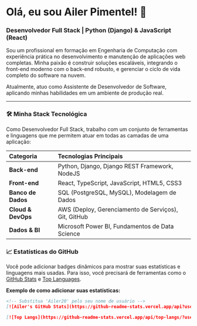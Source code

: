 # Olá, eu sou Ailer Pimentel! 👋

### Desenvolvedor Full Stack | Python (Django) & JavaScript (React)

Sou um profissional em formação em Engenharia de Computação com experiência prática no desenvolvimento e manutenção de aplicações web completas. Minha paixão é construir soluções escaláveis, integrando o front-end moderno com o back-end robusto, e gerenciar o ciclo de vida completo do software na nuvem.

Atualmente, atuo como Assistente de Desenvolvedor de Software, aplicando minhas habilidades em um ambiente de produção real.

---

### 🛠️ Minha Stack Tecnológica

Como Desenvolvedor Full Stack, trabalho com um conjunto de ferramentas e linguagens que me permitem atuar em todas as camadas de uma aplicação:

| Categoria | Tecnologias Principais |
| :--- | :--- |
| **Back-end** | Python, Django, Django REST Framework, NodeJS |
| **Front-end** | React, TypeScript, JavaScript, HTML5, CSS3 |
| **Banco de Dados** | SQL (PostgreSQL, MySQL), Modelagem de Dados |
| **Cloud & DevOps** | AWS (Deploy, Gerenciamento de Serviços), Git, GitHub |
| **Dados & BI** | Microsoft Power BI, Fundamentos de Data Science |


### 📈 Estatísticas do GitHub

Você pode adicionar badges dinâmicos para mostrar suas estatísticas e linguagens mais usadas. Para isso, você precisará de ferramentas como o [GitHub Stats](https://github.com/anuraghazra/github-readme-stats ) e [Top Languages](https://github.com/anuraghazra/github-readme-stats#top-languages-card ).

**Exemplo de como adicionar suas estatísticas:**

```markdown
<!-- Substitua 'Ailer20' pelo seu nome de usuário -->
[![Ailer's GitHub Stats](https://github-readme-stats.vercel.app/api?username=Ailer20&show_icons=true&theme=radical )](https://github.com/anuraghazra/github-readme-stats )

[![Top Langs](https://github-readme-stats.vercel.app/api/top-langs/?username=Ailer20&layout=compact&theme=radical )](https://github.com/anuraghazra/github-readme-stats )
